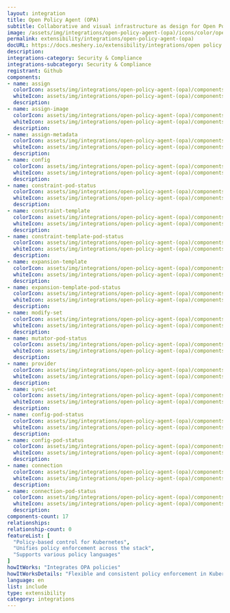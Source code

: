 ```yaml
---
layout: integration
title: Open Policy Agent (OPA)
subtitle: Collaborative and visual infrastructure as design for Open Policy Agent (OPA)
image: /assets/img/integrations/open-policy-agent-(opa)/icons/color/open-policy-agent-(opa)-color.svg
permalink: extensibility/integrations/open-policy-agent-(opa)
docURL: https://docs.meshery.io/extensibility/integrations/open policy agent (opa)
description: 
integrations-category: Security & Compliance
integrations-subcategory: Security & Compliance
registrant: Github
components: 
- name: assign
  colorIcon: assets/img/integrations/open-policy-agent-(opa)/components/assign/icons/color/assign-color.svg
  whiteIcon: assets/img/integrations/open-policy-agent-(opa)/components/assign/icons/white/assign-white.svg
  description: 
- name: assign-image
  colorIcon: assets/img/integrations/open-policy-agent-(opa)/components/assign-image/icons/color/assign-image-color.svg
  whiteIcon: assets/img/integrations/open-policy-agent-(opa)/components/assign-image/icons/white/assign-image-white.svg
  description: 
- name: assign-metadata
  colorIcon: assets/img/integrations/open-policy-agent-(opa)/components/assign-metadata/icons/color/assign-metadata-color.svg
  whiteIcon: assets/img/integrations/open-policy-agent-(opa)/components/assign-metadata/icons/white/assign-metadata-white.svg
  description: 
- name: config
  colorIcon: assets/img/integrations/open-policy-agent-(opa)/components/config/icons/color/config-color.svg
  whiteIcon: assets/img/integrations/open-policy-agent-(opa)/components/config/icons/white/config-white.svg
  description: 
- name: constraint-pod-status
  colorIcon: assets/img/integrations/open-policy-agent-(opa)/components/constraint-pod-status/icons/color/constraint-pod-status-color.svg
  whiteIcon: assets/img/integrations/open-policy-agent-(opa)/components/constraint-pod-status/icons/white/constraint-pod-status-white.svg
  description: 
- name: constraint-template
  colorIcon: assets/img/integrations/open-policy-agent-(opa)/components/constraint-template/icons/color/constraint-template-color.svg
  whiteIcon: assets/img/integrations/open-policy-agent-(opa)/components/constraint-template/icons/white/constraint-template-white.svg
  description: 
- name: constraint-template-pod-status
  colorIcon: assets/img/integrations/open-policy-agent-(opa)/components/constraint-template-pod-status/icons/color/constraint-template-pod-status-color.svg
  whiteIcon: assets/img/integrations/open-policy-agent-(opa)/components/constraint-template-pod-status/icons/white/constraint-template-pod-status-white.svg
  description: 
- name: expansion-template
  colorIcon: assets/img/integrations/open-policy-agent-(opa)/components/expansion-template/icons/color/expansion-template-color.svg
  whiteIcon: assets/img/integrations/open-policy-agent-(opa)/components/expansion-template/icons/white/expansion-template-white.svg
  description: 
- name: expansion-template-pod-status
  colorIcon: assets/img/integrations/open-policy-agent-(opa)/components/expansion-template-pod-status/icons/color/expansion-template-pod-status-color.svg
  whiteIcon: assets/img/integrations/open-policy-agent-(opa)/components/expansion-template-pod-status/icons/white/expansion-template-pod-status-white.svg
  description: 
- name: modify-set
  colorIcon: assets/img/integrations/open-policy-agent-(opa)/components/modify-set/icons/color/modify-set-color.svg
  whiteIcon: assets/img/integrations/open-policy-agent-(opa)/components/modify-set/icons/white/modify-set-white.svg
  description: 
- name: mutator-pod-status
  colorIcon: assets/img/integrations/open-policy-agent-(opa)/components/mutator-pod-status/icons/color/mutator-pod-status-color.svg
  whiteIcon: assets/img/integrations/open-policy-agent-(opa)/components/mutator-pod-status/icons/white/mutator-pod-status-white.svg
  description: 
- name: provider
  colorIcon: assets/img/integrations/open-policy-agent-(opa)/components/provider/icons/color/provider-color.svg
  whiteIcon: assets/img/integrations/open-policy-agent-(opa)/components/provider/icons/white/provider-white.svg
  description: 
- name: sync-set
  colorIcon: assets/img/integrations/open-policy-agent-(opa)/components/sync-set/icons/color/sync-set-color.svg
  whiteIcon: assets/img/integrations/open-policy-agent-(opa)/components/sync-set/icons/white/sync-set-white.svg
  description: 
- name: config-pod-status
  colorIcon: assets/img/integrations/open-policy-agent-(opa)/components/config-pod-status/icons/color/config-pod-status-color.svg
  whiteIcon: assets/img/integrations/open-policy-agent-(opa)/components/config-pod-status/icons/white/config-pod-status-white.svg
  description: 
- name: config-pod-status
  colorIcon: assets/img/integrations/open-policy-agent-(opa)/components/config-pod-status/icons/color/config-pod-status-color.svg
  whiteIcon: assets/img/integrations/open-policy-agent-(opa)/components/config-pod-status/icons/white/config-pod-status-white.svg
  description: 
- name: connection
  colorIcon: assets/img/integrations/open-policy-agent-(opa)/components/connection/icons/color/connection-color.svg
  whiteIcon: assets/img/integrations/open-policy-agent-(opa)/components/connection/icons/white/connection-white.svg
  description: 
- name: connection-pod-status
  colorIcon: assets/img/integrations/open-policy-agent-(opa)/components/connection-pod-status/icons/color/connection-pod-status-color.svg
  whiteIcon: assets/img/integrations/open-policy-agent-(opa)/components/connection-pod-status/icons/white/connection-pod-status-white.svg
  description: 
components-count: 17
relationships: 
relationship-count: 0
featureList: [
  "Policy-based control for Kubernetes",
  "Unifies policy enforcement across the stack",
  "Supports various policy languages"
]
howItWorks: "Integrates OPA policies"
howItWorksDetails: "Flexible and consistent policy enforcement in Kubernetes"
language: en
list: include
type: extensibility
category: integrations
---
```

